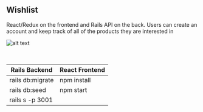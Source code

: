 ## Wishlist 
React/Redux on the frontend and Rails API on the back. Users can create an account and keep track of all of the products they are interested in 

![alt text](https://i.imgur.com/AebZavD.png)

<br>

|Rails Backend                    |React Frontend   |
|---------------------------------|-----------------|
|rails db:migrate                 |npm install      |
|rails db:seed                    |npm start        |   
|rails s -p 3001                  |                 |

